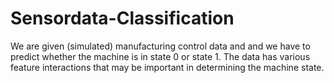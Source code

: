 # Sensordata-Classification
We are given (simulated) manufacturing control data and and we  have to predict whether the machine is in state 0 or state 1. 
The data has various feature interactions that may be important in determining the machine state.
